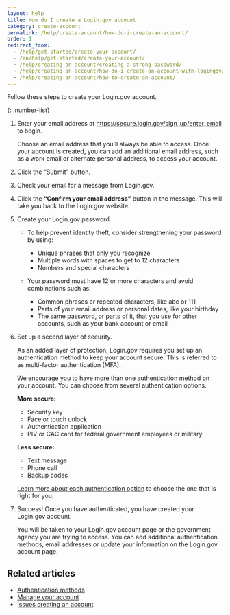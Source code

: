 ```yaml
---
layout: help
title: How do I create a Login.gov account
category: create-account
permalink: /help/create-account/how-do-i-create-an-account/
order: 1
redirect_from:
  - /help/get-started/create-your-account/
  - /en/help/get-started/create-your-account/
  - /help/creating-an-account/creating-a-strong-password/
  - /help/creating-an-account/how-do-i-create-an-account-with-logingov/
  - /help/creating-an-account/how-to-create-an-account/
---
```


Follow these steps to create your Login.gov account.

{: .number-list}

1. Enter your email address at <https://secure.login.gov/sign_up/enter_email> to begin.

   Choose an email address that you’ll always be able to access. Once your account is created, you can add an additional email address, such as a work email or alternate personal address, to access your account.

2. Click the “Submit” button.

3. Check your email for a message from Login.gov.

4. Click the **“Confirm your email address”** button in the message. This will take you back to the Login.gov website.

5. Create your Login.gov password.

   * To help prevent identity theft, consider strengthening your password by using:
     * Unique phrases that only you recognize
     * Multiple words with spaces to get to 12 characters
     * Numbers and special characters


   * Your password must have 12 or more characters and avoid combinations such as:
     * Common phrases or repeated characters, like abc or 111
     * Parts of your email address or personal dates, like your birthday
     * The same password, or parts of it, that you use for other accounts, such as your bank account or email

6. Set up a second layer of security.

   As an added layer of protection, Login.gov requires you set up an authentication method to keep your account secure. This is referred to as multi-factor authentication (MFA).

   We encourage you to have more than one authentication method on your account. You can choose from several authentication options.

   **More secure:**
   * Security key
   * Face or touch unlock
   * Authentication application
   * PIV or CAC card for federal government employees or military

   **Less secure:**
   * Text message
   * Phone call
   * Backup codes

   [Learn more about each authentication option](/help/create-account/authentication-methods/) to choose the one that is right for you.

7. Success! Once you have authenticated, you have created your Login.gov account.

   You will be taken to your Login.gov account page or the government agency you are trying to access. You can add additional authentication methods, email addresses or update your information on the Login.gov account page.


## Related articles

* [Authentication methods](/help/create-account/authentication-methods/)
* [Manage your account](/help/manage-your-account/overview/)
* [Issues creating an account](/help/create-account/issues-creating-an-account/)
